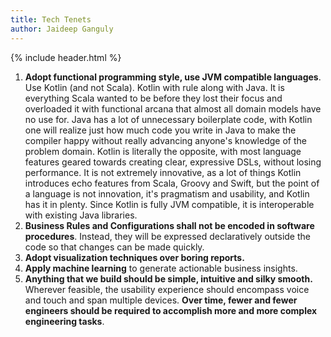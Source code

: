 ```yaml
---
title: Tech Tenets
author: Jaideep Ganguly
---
```


{% include header.html %}

1.	**Adopt functional programming style, use JVM compatible languages**. Use Kotlin (and not Scala). Kotlin with rule along with Java. It is everything Scala wanted to be before they lost their focus and overloaded it with functional arcana that almost all domain models have no use for. Java has a lot of unnecessary boilerplate code, with Kotlin one will realize just how much code you write in Java to make the compiler happy without really advancing anyone's knowledge of the problem domain. Kotlin is literally the opposite, with most language features geared towards creating clear, expressive DSLs, without losing performance. It is not extremely innovative, as a lot of things Kotlin introduces echo features from Scala, Groovy and Swift, but the point of a language is not innovation, it's pragmatism and usability, and Kotlin has it in plenty. Since Kotlin is fully JVM compatible, it is interoperable with existing Java libraries. 
2.	**Business Rules and Configurations shall not be encoded in software procedures**. Instead, they will be expressed declaratively outside the code so that changes can be made quickly.
3.	**Adopt visualization techniques over boring reports.**
4.	**Apply machine learning** to generate actionable business insights.
5.	**Anything that we build should be simple, intuitive and silky smooth.** Wherever feasible, the usability experience should encompass voice and touch and span multiple devices. **Over time, fewer and fewer engineers should be required to accomplish more and more complex engineering tasks**.

